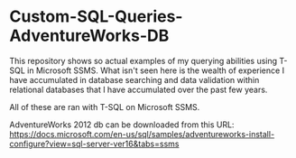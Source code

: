 # Custom-SQL-Queries-AdventureWorks-DB

This repository shows so actual examples of my querying abilities using T-SQL in Microsoft SSMS. What isn't seen here is the wealth of experience I have accumulated in database searching and data validation within relational databases that I have accumulated over the past few years.

All of these are ran with T-SQL on Microsoft SSMS.

AdventureWorks 2012 db can be downloaded from this URL: 
https://docs.microsoft.com/en-us/sql/samples/adventureworks-install-configure?view=sql-server-ver16&tabs=ssms
